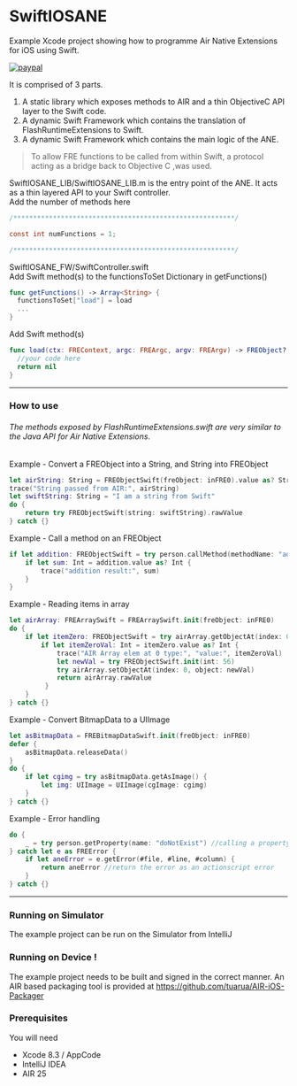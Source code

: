 # SwiftIOSANE  

Example Xcode project showing how to programme Air Native Extensions for iOS using Swift.

[![paypal](https://www.paypalobjects.com/en_US/i/btn/btn_donateCC_LG.gif)](https://www.paypal.com/cgi-bin/webscr?cmd=_s-xclick&hosted_button_id=5UR2T52J633RC)

It is comprised of 3 parts.

1. A static library which exposes methods to AIR and a thin ObjectiveC API layer to the Swift code.
2. A dynamic Swift Framework which contains the translation of FlashRuntimeExtensions to Swift.
3. A dynamic Swift Framework which contains the main logic of the ANE.

> To allow FRE functions to be called from within Swift, a protocol acting 
> as a bridge back to Objective C ,was used.

SwiftIOSANE_LIB/SwiftIOSANE_LIB.m is the entry point of the ANE. It acts as a thin layered API to your Swift controller.  
Add the number of methods here 

````objectivec
/********************************************************/

const int numFunctions = 1;

/********************************************************/
`````


SwiftIOSANE_FW/SwiftController.swift  
Add Swift method(s) to the functionsToSet Dictionary in getFunctions()

````swift
func getFunctions() -> Array<String> {
  functionsToSet["load"] = load
  ...        
}
`````

Add Swift method(s)

````swift
func load(ctx: FREContext, argc: FREArgc, argv: FREArgv) -> FREObject? {
  //your code here
  return nil
}
`````

----------

### How to use
######  The methods exposed by FlashRuntimeExtensions.swift are very similar to the Java API for Air Native Extensions. 

Example - Convert a FREObject into a String, and String into FREObject

````swift
let airString: String = FREObjectSwift(freObject: inFRE0).value as? String
trace("String passed from AIR:", airString)
let swiftString: String = "I am a string from Swift"
do {
    return try FREObjectSwift(string: swiftString).rawValue
} catch {}
`````


Example - Call a method on an FREObject

````swift
if let addition: FREObjectSwift = try person.callMethod(methodName: "add", args: 100, 31) {
    if let sum: Int = addition.value as? Int {
        trace("addition result:", sum)
    }
}
`````

Example - Reading items in array
````swift
let airArray: FREArraySwift = FREArraySwift.init(freObject: inFRE0)
do {
    if let itemZero: FREObjectSwift = try airArray.getObjectAt(index: 0) {
        if let itemZeroVal: Int = itemZero.value as? Int {
            trace("AIR Array elem at 0 type:", "value:", itemZeroVal)
            let newVal = try FREObjectSwift.init(int: 56)
            try airArray.setObjectAt(index: 0, object: newVal)
            return airArray.rawValue
         }
    }
} catch {}
`````

Example - Convert BitmapData to a UIImage
````swift
let asBitmapData = FREBitmapDataSwift.init(freObject: inFRE0)
defer {
    asBitmapData.releaseData()
}
do {
    if let cgimg = try asBitmapData.getAsImage() {
        let img: UIImage = UIImage(cgImage: cgimg)
    }
} catch {}
`````

Example - Error handling
````swift
do {
    _ = try person.getProperty(name: "doNotExist") //calling a property that doesn't exist
} catch let e as FREError {
    if let aneError = e.getError(#file, #line, #column) {
        return aneError //return the error as an actionscript error
    }
} catch {}
`````
----------
### Running on Simulator

The example project can be run on the Simulator from IntelliJ

### Running on Device !

The example project needs to be built and signed in the correct manner.
An AIR based packaging tool is provided at https://github.com/tuarua/AIR-iOS-Packager

### Prerequisites

You will need

- Xcode 8.3 / AppCode
- IntelliJ IDEA
- AIR 25